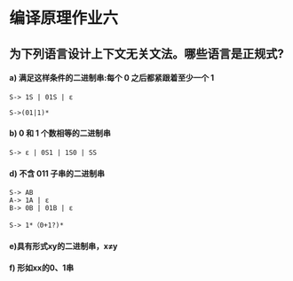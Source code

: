 # 编译原理作业六
## 为下列语言设计上下文无关文法。哪些语言是正规式?

#### a) 满足这样条件的二进制串:每个 0 之后都紧跟着至少一个 1
    S-> 1S | 01S | ε
    
    S->(01|1)*

#### b) 0 和 1 个数相等的二进制串
    S-> ε | 0S1 | 1S0 | SS

#### d) 不含 011 子串的二进制串
    S-> AB
    A-> 1A | ε
    B-> 0B | 01B | ε
    
    S-> 1*（0+1?)*

#### e)具有形式xy的二进制串，x≠y
    

#### f) 形如xx的0、1串

